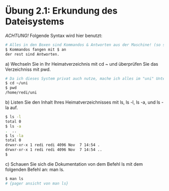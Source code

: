 # Übung 2.1: Erkundung des Dateisystems

*ACHTUNG!* Folgende Syntax wird hier benutzt: 
```bash
# Alles in den Boxen sind Kommandos & Antworten aus der Maschine! (so sehen Kommentare aus)
$ Kommandos fangen mit $ an
der rest sind Antworten.
```

a) Wechseln Sie in Ihr Heimatverzeichnis mit cd ~ und überprüfen Sie das Verzeichniss mit pwd.

```bash
# Da ich dieses System privat auch nutze, mache ich alles im "uni" Unterverzeichnis!
$ cd ~/uni
$ pwd
/home/redi/uni
```

b) Listen Sie den Inhalt Ihres Heimatverzeichnisses mit ls, ls -l, ls -a, und
ls -la auf.

```bash
$ ls -l
total 0
$ ls -a
.  ..
$ ls -la
total 0
drwxr-xr-x 1 redi redi 4096 Nov  7 14:54 .
drwxr-xr-x 1 redi redi 4096 Nov  7 14:54 ..
$
```

c) Schauen Sie sich die Dokumentation von dem Befehl ls mit dem folgenden
Befehl an: man ls.
```bash
$ man ls
# {pager ansicht von man ls}
```